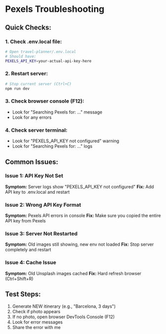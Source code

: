 # Pexels Troubleshooting

## Quick Checks:

### 1. Check .env.local file:
```bash
# Open travel-planner/.env.local
# Should have:
PEXELS_API_KEY=your-actual-api-key-here
```

### 2. Restart server:
```bash
# Stop current server (Ctrl+C)
npm run dev
```

### 3. Check browser console (F12):
- Look for "Searching Pexels for: ..." message
- Look for any errors

### 4. Check server terminal:
- Look for "PEXELS_API_KEY not configured" warning
- Look for "Searching Pexels for: ..." logs

## Common Issues:

### Issue 1: API Key Not Set
**Symptom:** Server logs show "PEXELS_API_KEY not configured"
**Fix:** Add API key to .env.local and restart

### Issue 2: Wrong API Key Format
**Symptom:** Pexels API errors in console
**Fix:** Make sure you copied the entire API key from Pexels

### Issue 3: Server Not Restarted
**Symptom:** Old images still showing, new env not loaded
**Fix:** Stop server completely and restart

### Issue 4: Cache Issue
**Symptom:** Old Unsplash images cached
**Fix:** Hard refresh browser (Ctrl+Shift+R)

## Test Steps:

1. Generate NEW itinerary (e.g., "Barcelona, 3 days")
2. Check if photo appears
3. If no photo, open browser DevTools Console (F12)
4. Look for error messages
5. Share the error with me

